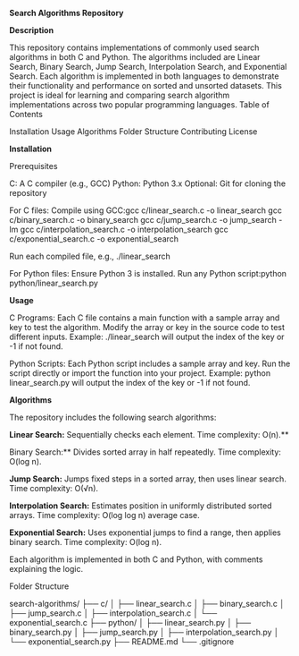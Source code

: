 **Search Algorithms Repository**

**Description**

This repository contains implementations of commonly used search algorithms in both C and Python. The algorithms included are Linear Search, Binary Search, Jump Search, Interpolation Search, and Exponential Search. Each algorithm is implemented in both languages to demonstrate their functionality and performance on sorted and unsorted datasets. This project is ideal for learning and comparing search algorithm implementations across two popular programming languages.
Table of Contents

Installation
Usage
Algorithms
Folder Structure
Contributing
License

**Installation**

Prerequisites

C: A C compiler (e.g., GCC)
Python: Python 3.x
Optional: Git for cloning the repository

For C files:
Compile using GCC:gcc c/linear_search.c -o linear_search
gcc c/binary_search.c -o binary_search
gcc c/jump_search.c -o jump_search -lm
gcc c/interpolation_search.c -o interpolation_search
gcc c/exponential_search.c -o exponential_search


Run each compiled file, e.g., ./linear_search


For Python files:
Ensure Python 3 is installed.
Run any Python script:python python/linear_search.py


**Usage**

C Programs: Each C file contains a main function with a sample array and key to test the algorithm. Modify the array or key in the source code to test different inputs.
Example: ./linear_search will output the index of the key or -1 if not found.


Python Scripts: Each Python script includes a sample array and key. Run the script directly or import the function into your project.
Example: python linear_search.py will output the index of the key or -1 if not found.


**Algorithms**

The repository includes the following search algorithms:

**Linear Search:** Sequentially checks each element. Time complexity: O(n).**

Binary Search:** Divides sorted array in half repeatedly. Time complexity: O(log n).

**Jump Search:** Jumps fixed steps in a sorted array, then uses linear search. Time complexity: O(√n).

**Interpolation Search:** Estimates position in uniformly distributed sorted arrays. Time complexity: O(log log n) average case.

**Exponential Search:** Uses exponential jumps to find a range, then applies binary search. Time complexity: O(log n).


Each algorithm is implemented in both C and Python, with comments explaining the logic.

Folder Structure

search-algorithms/
├── c/
│   ├── linear_search.c
│   ├── binary_search.c
│   ├── jump_search.c
│   ├── interpolation_search.c
│   └── exponential_search.c
├── python/
│   ├── linear_search.py
│   ├── binary_search.py
│   ├── jump_search.py
│   ├── interpolation_search.py
│   └── exponential_search.py
├── README.md
└── .gitignore


